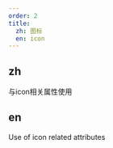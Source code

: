 ```yaml
---
order: 2
title:
  zh: 图标
  en: icon
---
```


## zh

与icon相关属性使用

## en

Use of icon related attributes
